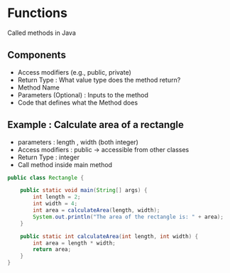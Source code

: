 # Functions
Called methods in Java 

## Components
<ul>
  <li>Access modifiers  (e.g., public, private)</li>
  <li>Return Type : What value type does the method return? </li>
  <li>Method Name</li>
  <li>Parameters (Optional) : Inputs to the method</li>
  <li>Code that defines what the Method does </li>
</ul>

## Example : Calculate area of a rectangle 
<ul>
  <li>parameters : length , width (both integer) </li>
  <li>Access modifiers : public -> accessible from other classes</li>
  <li>Return Type : integer  </li>
  <li>Call method inside main method </li>
</ul>


```java
public class Rectangle {

    public static void main(String[] args) {
        int length = 2;
        int width = 4;
        int area = calculateArea(length, width);
        System.out.println("The area of the rectangle is: " + area); 
    }

    public static int calculateArea(int length, int width) {
        int area = length * width;
        return area;
    }
}

```
